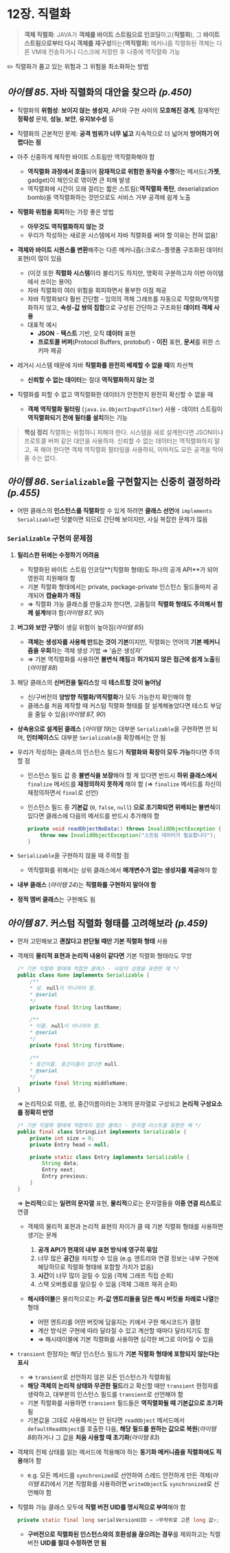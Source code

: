 # 12장. 직렬화

> **객체 직렬화**: 
JAVA가 **객체를 바이트 스트림으로 인코딩**하고(**직렬화**), 그 **바이트 스트림으로부터 다시 객체를 재구성**하는(**역직렬화**) 메커니즘
직렬화된 객체는 다른 VM에 전송하거나 디스크에 저장한 후 나중에 역직렬화 가능
> 

<aside>
✏️ 직렬화가 품고 있는 위험과 그 위험을 최소화하는 방법

</aside>

## *아이템 85*. 자바 직렬화의 대안을 찾으라 *(p.450)*

- 직렬화의 **위험성**: **보이지 않는 생성자**, API와 구현 사이의 **모호해진 경계**, 잠재적인 **정확성** 문제, **성능**, **보안**, **유지보수성** 등
- 직렬화의 근본적인 문제: **공격 범위가 너무 넓고** 지속적으로 더 넓어져 **방어하기 어렵다는 점**
- 아주 신중하게 제작한 바이트 스트림만 역직렬화해야 함
    - **역직렬화 과정에서 호출**되어 **잠재적으로 위험한 동작을 수행**하는 메서드(:**가젯**, gadget)이 체인으로 엮이면 큰 피해 발생
    - 역직렬화에 시간이 오래 걸리는 짧은 스트림(:**역직렬화 폭탄**, deserialization bomb)을 역직렬화하는 것만으로도 서비스 거부 공격에 쉽게 노출
    
- **직렬화 위험을 회피**하는 가장 좋은 방법 
    - **아무것도 역직렬화하지 않는 것**
    - 우리가 작성하는 새로운 시스템에서 자바 직렬화를 써야 할 이유는 전혀 없음!
    
- **객체와 바이트 시퀀스를 변환**해주는 다른 메커니즘(:크로스-플랫폼 구조화된 데이터 표현)이 많이 있음
    - (이것 또한 **직렬화 시스템**이라 불리기도 하지만, 명확히 구분하고자 이번 아이템에서 쓰이는 용어)
    - 자바 직렬화의 여러 위험을 회피하면서 풍부한 이점 제공
    - 자바 직렬화보다 훨씬 간단함 - 임의의 객체 그래프를 자동으로 직렬화/역직렬화하지 않고, **속성-값 쌍의 집합**으로 구성된 간단하고 구조화된 **데이터 객체 사용**
    - 대표적 예시
        - **JSON** - **텍스트** 기반, 오직 **데이터** 표현
        - **프로토콜 버퍼**(Protocol Buffers, protobuf) - **이진** 표현, **문서**를 위한 스키마 제공
    
- 레거시 시스템 때문에 자바 **직렬화를 완전히 배제할 수 없을 때**의 차선책
    - **신뢰할 수 없는 데이터**는 절대 **역직렬화하지 않는 것**

- 직렬화를 피할 수 없고 역직렬화한 데이터가 안전한지 완전히 확신할 수 없을 때
    - **객체 역직렬화 필터링** (`java.io.ObjectInputFilter`) 사용 - 데이터 스트림이 **역직렬화되기 전에 필터를 설치**하는 기능
    

> **핵심 정리**
직렬화는 위험하니 피해야 한다.
시스템을 새로 설계한다면 JSON이나 프로토콜 버퍼 같은 대안을 사용하자.
신뢰할 수 없는 데이터는 역직렬화하지 말고, 꼭 해야 한다면 객체 역직렬화 필터링을 사용하되, 이마저도 모든 공격을 막아줄 수는 없다.
> 

## *아이템 86*. `Serializable`을 구현할지는 신중히 결정하라 *(p.455)*

- 어떤 클래스의 **인스턴스를 직렬화**할 수 있게 하려면 **클래스 선언**에 `implements Serializable`만 덧붙이면 되므로 간단해 보이지만, 사실 복잡한 문제가 많음

### `Serializable` 구현의 문제점

1. **릴리스한 뒤에는 수정하기 어려움**
    - 직렬화된 바이트 스트림 인코딩**(직렬화 형태)도 하나의 공개 API**가 되어 영원히 지원해야 함
    - 기본 직렬화 형태에서는 private, package-private 인스턴스 필드들마저 공개되어 **캡슐화가 깨짐**
    - ⇒ 직렬화 가능 클래스를 만들고자 한다면, 고품질의 **직렬화 형태도 주의해서 함께 설계**해야 함(*아이템 87, 90*)

1. **버그와 보안 구멍**이 생길 위험이 높아짐(*아이템 85*)
    - **객체는 생성자를 사용해 만드는 것이 기본**이지만, 직렬화는 언어의 **기본 메커니즘을 우회**하는 객체 생성 기법 ⇒ ‘숨은 생성자’
    - ⇒ 기본 역직렬화를 사용하면 **불변식 깨짐**과 **허가되지 않은 접근에 쉽게 노출**됨(*아이템 88*)
    
2. 해당 클래스의 **신버전을 릴리스**할 때 **테스트할 것이 늘어남**
    - 신/구버전의 **양방향 직렬화/역직렬화**가 모두 가능한지 확인해야 함
    - 클래스를 처음 제작할 때 커스텀 직렬화 형태를 잘 설계해놓았다면 테스트 부담을 줄일 수 있음(*아이템 87, 90*)
    

- **상속용으로 설계된 클래스** (*아이템 19*)는 대부분 `Serializable`을 구현하면 안 되며, **인터페이스**도 대부분 `Serializable`을 확장해서는 안 됨

- 우리가 작성하는 클래스의 인스턴스 필드가 **직렬화와 확장이 모두 가능**하다면 주의할 점
    - 인스턴스 필드 값 중 **불변식을 보장**해야 할 게 있다면 반드시 **하위 클래스에서** `finalize` 메서드를 **재정의하지 못하게** 해야 함 (⇒ `finalize` 메서드를 자신이 재정의하면서 `final`로 선언)
    - 인스턴스 필드 중 **기본값** (`0`, `false`, `null`) **으로 초기화되면 위배되는 불변식**이 있다면 클래스에 다음의 메서드를 반드시 추가해야 함
        
        ```java
        private void readObjectNoData() throws InvalidObjectException {
        	throw new InvalidObjectException("스트림 데이터가 필요합니다");
        }
        ```
        

- `Serializable`을 구현하지 않을 때 주의할 점
    - 역직렬화를 위해서는 상위 클래스에서 **매개변수가 없는 생성자를 제공**해야 함

- **내부 클래스** (*아이템 24*)는 **직렬화를 구현하지 말아야 함**
- **정적 멤버 클래스**는 구현해도 됨

## *아이템 87*. 커스텀 직렬화 형태를 고려해보라 *(p.459)*

- 먼저 고민해보고 **괜찮다고 판단될 때만 기본 직렬화 형태** 사용

- 객체의 **물리적 표현과 논리적 내용이 같다면** 기본 직렬화 형태라도 무방
    
    ```java
    /* 기본 직렬화 형태에 적합한 클래스 - 사람의 성명을 표현한 예 */
    public class Name implements Serializable {
    	/**
    	* 성. null이 아니어야 함.
    	* @serial
    	*/
    	private final String lastName;
    
    	/**
    	* 이름. null이 아니어야 함.
    	* @serial
    	*/
    	private final String firstName;
    
    	/**
    	* 중간이름. 중간이름이 없다면 null.
    	* @serial
    	*/
    	private final String middleName;
    }
    ```
    
    ⇒ 논리적으로 이름, 성, 중간이름이라는 3개의 문자열로 구성되고 **논리적 구성요소를 정확히 반영**
    
    ```java
    /* 기본 직렬화 형태에 적합하지 않은 클래스 - 문자열 리스트를 표현한 예 */
    public final class StringList implements Serializable {
    	private int size = 0;
    	private Entry head = null;
    
    	private static class Entry implements Serializable {
    		String data;
    		Entry next;
    		Entry previous;
    	}
    }
    ```
    
    ⇒ **논리적**으로는 **일련의 문자열** 표현, **물리적**으로는 문자열들을 **이중 연결 리스트**로 연결
    
    - 객체의 물리적 표현과 논리적 표현의 차이가 클 때 기본 직렬화 형태를 사용하면 생기는 문제
        1. **공개 API가 현재의 내부 표현 방식에 영구히 묶임**
        2. 너무 많은 **공간**을 차지할 수 있음 (e.g. 엔트리와 연결 정보는 내부 구현에 해당하므로 직렬화 형태에 포함할 가치가 없음)
        3. **시간**이 너무 많이 걸릴 수 있음 (객체 그래프 직접 순회)
        4. 스택 오버플로를 일으킬 수 있음 (객체 그래프 재귀 순회)
        
    - **해시테이블**은 물리적으로는 **키-값 엔트리들을 담은 해시 버킷을 차례로 나열**한 형태
        - 어떤 엔트리를 어떤 버킷에 담을지는 키에서 구한 해시코드가 결정
        - 계산 방식은 구현에 따라 달라질 수 있고 계산할 때마다 달라지기도 함
        - ⇒ 해시테이블에 기본 직렬화를 사용하면 심각한 버그로 이어질 수 있음
        
- `transient` 한정자는 해당 인스턴스 필드가 **기본 직렬화 형태에 포함되지 않는다는 표시**
    - ⇒ `transient`로 선언하지 않은 모든 인스턴스가 직렬화됨
    - **해당 객체의 논리적 상태와 무관한 필드**라고 확신할 때만 `transient` 한정자를 생략하고, 대부분의 인스턴스 필드를 `transient`로 선언해야 함
    - 기본 직렬화를 사용하면 `transient` 필드들은 **역직렬화될 때 기본값으로 초기화**됨
    - 기본값을 그대로 사용해서는 안 된다면 `readObject` 메서드에서 `defaultReadObject`를 호출한 다음, **해당 필드를 원하는 값으로 복원**(*아이템 88*)하거나 그 값을 **처음 사용할 때 초기화**(*아이템 83*)
    
- 객체의 전체 상태를 읽는 메서드에 적용해야 하는 **동기화 메커니즘을 직렬화에도 적용**해야 함
    - e.g. 모든 메서드를 `synchronized`로 선언하여 스레드 안전하게 만든 객체(*아이템 82*)에서 기본 직렬화를 사용하려면 `writeObject`도 `synchronized`로 선언해야 함
    
- 직렬화 가능 클래스 모두에 **직렬 버전 UID를 명시적으로 부여**해야 함
    
    ```java
    private static final long serialVersionUID = <무작위로 고른 long 값>;
    ```
    
    - **구버전으로 직렬화된 인스턴스와의 호환성을 끊으려는 경우**를 제외하고는 직렬 버전 **UID를 절대 수정하면 안 됨**
